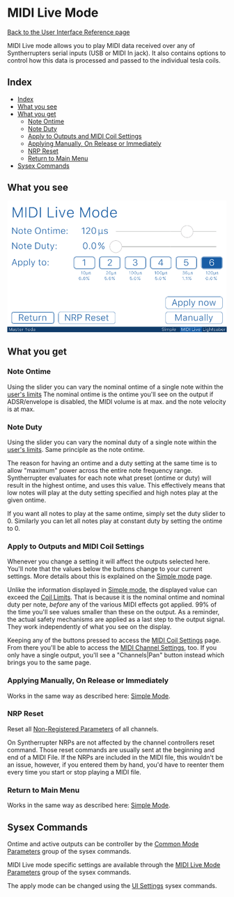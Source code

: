# MIDI Live Mode

[Back to the User Interface Reference page](README.md#readme)

MIDI Live mode allows you to play MIDI data received over any of Syntherrupters serial inputs (USB or MIDI In jack). It also contains options to control how this data is processed and passed to the individual tesla coils. 

## Index
* [Index](#index)
* [What you see](#what-you-see)
* [What you get](#what-you-get)
	* [Note Ontime](#note-ontime)
	* [Note Duty](#note-duty)
	* [Apply to Outputs and MIDI Coil Settings](#apply-to-outputs-and-midi-coil-settings)
	* [Applying Manually, On Release or Immediately](#applying-manually-on-release-or-immediately)
	* [NRP Reset](#nrp-reset)
	* [Return to Main Menu](#return-to-main-menu)
* [Sysex Commands](#sysex-commands)

## What you see

![MIDI Live Mode](/Documentation/Pictures/UI/MIDI%20Live.png)

## What you get

### Note Ontime

Using the slider you can vary the nominal ontime of a single note within the [user's limits](Users.md#readme) The nominal ontime is the ontime you'll see on the output if ADSR/envelope is disabled, the MIDI volume is at max. and the note velocity is at max. 

### Note Duty

Using the slider you can vary the nominal duty of a single note within the [user's limits](Users.md#readme). Same principle as the note ontime. 

The reason for having an ontime and a duty setting at the same time is to allow "maximum" power across the entire note frequency range. Syntherrupter evaluates for each note what preset (ontime or duty) will result in the highest ontime, and uses this value. This effectively means that low notes will play at the duty setting specified and high notes play at the given ontime. 

If you want all notes to play at the same ontime, simply set the duty slider to 0. Similarly you can let all notes play at constant duty by setting the ontime to 0.

### Apply to Outputs and MIDI Coil Settings

Whenever you change a setting it will affect the outputs selected here. You'll note that the values below the buttons change to your current settings. More details about this is explained on the [Simple mode](Simple.md#apply-to-outputs) page. 

Unlike the information displayed in [Simple mode](Simple.md#apply-to-outputs), the displayed value can exceed the [Coil Limits](Coil%20Limits.md#readme). That is because it is the nominal ontime and nominal duty per note, *before* any of the various MIDI effects got applied. 99% of the time you'll see values smaller than these on the output. As a reminder, the actual safety mechanisms are applied as a last step to the output signal. They work independently of what you see on the display.

Keeping any of the buttons pressed to access the [MIDI Coil Settings](Coil%20Settings.md#readme) page. From there you'll be able to access the [MIDI Channel Settings](Channel%20Settings.md#readme), too. If you only have a single output, you'll see a "Channels|Pan" button instead which brings you to the same page.

### Applying Manually, On Release or Immediately

Works in the same way as described here: [Simple Mode](Simple.md#applying-manually-on-release-or-immediately).

### NRP Reset

Reset all [Non-Registered Parameters](/Documentation/Wiki/Custom%20MIDI%20Commands.md#non-registered-parameters-nrp) of all channels. 

On Syntherrupter NRPs are not affected by the channel controllers reset command. Those reset commands are usually sent at the beginning and end of a MIDI File. If the NRPs are included in the MIDI file, this wouldn't be an issue, however, if you entered them by hand, you'd have to reenter them every time you start or stop playing a MIDI file. 

### Return to Main Menu

Works in the same way as described here: [Simple Mode](Simple.md#return-to-main-menu).

## Sysex Commands

Ontime and active outputs can be controller by the [Common Mode Parameters](Custom%20MIDI%20Commands.md#0x20-0x3f-common-mode-parameters) group of the sysex commands. 

MIDI Live mode specific settings are available through the [MIDI Live Mode Parameters](Custom%20MIDI%20Commands.md#0x60-0x7f-midi-live-mode-parameters) group of the sysex commands.

The apply mode can be changed using the [UI Settings](Custom%20MIDI%20Commands.md#0x220-0x23f-ui-settings) sysex commands.
